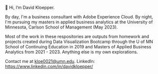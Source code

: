 👋 Hi, I’m David Kloepper. 

By day, I'm a business consultant with Adobe Experience Cloud. 
By night, I'm pursuing my masters in applied business analytics at the University of Minnesota, Carlson School of Management (May 2023).

Most of the work in these respositories are outputs from homework and projects created during Data Visualization Bootcamp through the U of MN School of Continuing Education in 2019 and Masters of Applied Business Analytics from 2021 - 2023. Anything else is my own explorations. 

Contact me at kloe0021@umn.edu.
LinkedIn: https://www.linkedin.com/in/davidkloepper/
